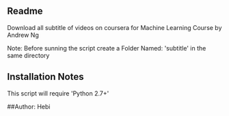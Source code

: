 
## Readme
Download all subtitle of videos on coursera for Machine Learning Course by Andrew Ng

Note: Before sunning the script create a Folder Named: 'subtitle' in the same directory

## Installation Notes
This script will require 'Python 2.7+'

##Author: 
Hebi